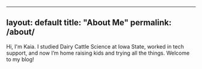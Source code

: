 
---
layout: default
title: "About Me"
permalink: /about/
---

Hi, I'm Kaia. I studied Dairy Cattle Science at Iowa State, worked in tech support, and now I’m home raising kids and trying all the things. Welcome to my blog!
